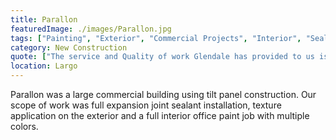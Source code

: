 ```yaml
---
title: Parallon
featuredImage: ./images/Parallon.jpg
tags: ["Painting", "Exterior", "Commercial Projects", "Interior", "Sealant Installation", "Texture Coatings"]
category: New Construction
quote: ["The service and Quality of work Glendale has provided to us is as good as any subcontractor can provide to an Owner. We engage their services for big and small jobs and to date they have never let us down. Rick and Kevin Sendker are true to their word people.", "Roy Dickie - Harrod Properties", "https://www.harrodproperties.com/"]
location: Largo
---
```

Parallon was a large commercial building using tilt panel construction.  Our
scope  of work was full expansion joint sealant installation, texture
application on the exterior and a full interior office paint job with multiple
colors.
